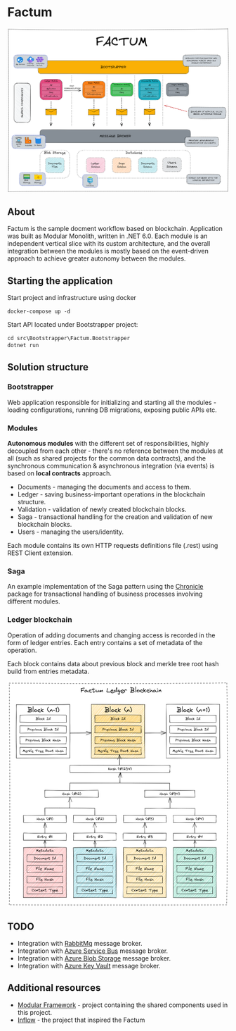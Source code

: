 # Factum
![Blockchain](assets/factum.png)
## About

Factum is the sample docment workflow based on blockchain. Application was built as Modular Monolith, written in .NET 6.0. Each module is an independent vertical slice with its custom architecture, and the overall integration between the modules is mostly based on the event-driven approach to achieve greater autonomy between the modules. 

## Starting the application
Start project and infrastructure using docker
```
docker-compose up -d
```
Start API located under Bootstrapper project:
```
cd src\Bootstrapper\Factum.Bootstrapper
dotnet run
```
## Solution structure

### Bootstrapper

Web application responsible for initializing and starting all the modules - loading configurations, running DB migrations, exposing public APIs etc.

### Modules

**Autonomous modules** with the different set of responsibilities, highly decoupled from each other - there's no reference between the modules at all (such as shared projects for the common data contracts), and the synchronous communication & asynchronous integration (via events) is based on **local contracts** approach.

- Documents - managing the documents and access to them.
- Ledger - saving business-important operations in the blockchain structure.
- Validation - validation of newly created blockchain blocks.
- Saga - transactional handling for the creation and validation of new blockchain blocks.
- Users - managing the users/identity.

Each module contains its own HTTP requests definitions file (.rest) using REST Client extension.

### Saga

An example implementation of the Saga pattern using the [Chronicle](https://github.com/snatch-dev/Chronicle) package for transactional handling of business processes involving different modules.

### Ledger blockchain

Operation of adding documents and changing access is recorded in the form of ledger entries. Each entry contains a set of metadata of the operation.

Each block contains data about previous block and merkle tree root hash build from entries metadata.

![Blockchain](assets/blockchain.png)

## TODO

- Integration with [RabbitMq](https://www.rabbitmq.com/) message broker.
- Integration with [Azure Service Bus](https://azure.microsoft.com/en-us/services/service-bus/) message broker.
- Integration with [Azure Blob Storage](https://azure.microsoft.com/en-us/services/storage/blobs/) message broker.
- Integration with [Azure Key Vault](https://azure.microsoft.com/en-us/services/key-vault/) message broker.

## Additional resources
- [Modular Framework](https://github.com/devmentors/modular-framework) - project containing the shared components used in this project.
- [Inflow](https://github.com/devmentors/Inflow) - the project that inspired the Factum
